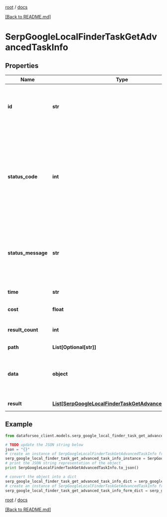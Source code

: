[root](./../ "root") / [docs](./ "docs")

[[Back to README.md]](./../README.md "[Back to README.md]")

# SerpGoogleLocalFinderTaskGetAdvancedTaskInfo

## Properties

Name | Type | Description | Notes
------------ | ------------- | ------------- | -------------
**id** | **str** | task identifier unique task identifier in our system in the UUID format | [optional]
**status_code** | **int** | status code of the task generated by DataForSEO, can be within the following range: 10000-60000 you can find the full list of the response codes here | [optional]
**status_message** | **str** | informational message of the task you can find the full list of general informational messages here | [optional]
**time** | **str** | execution time, seconds | [optional]
**cost** | **float** | total tasks cost, USD | [optional]
**result_count** | **int** | number of elements in the result array | [optional]
**path** | **List[Optional[str]]** | URL path | [optional]
**data** | **object** | contains the same parameters that you specified in the POST request | [optional]
**result** | [**List[SerpGoogleLocalFinderTaskGetAdvancedResultInfo]**](SerpGoogleLocalFinderTaskGetAdvancedResultInfo.md) | array of results | [optional]

## Example

```python
from dataforseo_client.models.serp_google_local_finder_task_get_advanced_task_info import SerpGoogleLocalFinderTaskGetAdvancedTaskInfo

# TODO update the JSON string below
json = "{}"
# create an instance of SerpGoogleLocalFinderTaskGetAdvancedTaskInfo from a JSON string
serp_google_local_finder_task_get_advanced_task_info_instance = SerpGoogleLocalFinderTaskGetAdvancedTaskInfo.from_json(json)
# print the JSON string representation of the object
print SerpGoogleLocalFinderTaskGetAdvancedTaskInfo.to_json()

# convert the object into a dict
serp_google_local_finder_task_get_advanced_task_info_dict = serp_google_local_finder_task_get_advanced_task_info_instance.to_dict()
# create an instance of SerpGoogleLocalFinderTaskGetAdvancedTaskInfo from a dict
serp_google_local_finder_task_get_advanced_task_info_form_dict = serp_google_local_finder_task_get_advanced_task_info.from_dict(serp_google_local_finder_task_get_advanced_task_info_dict)
```

  

[root](./../ "root") / [docs](./ "docs")

[[Back to README.md]](./../README.md "[Back to README.md]")